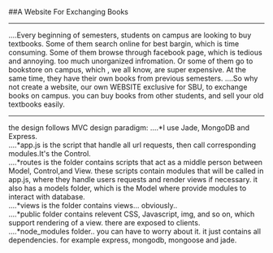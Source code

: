 ##A Website For Exchanging Books
<hr>
....Every beginning of semesters, students on campus are looking to buy textbooks. Some of them search online for best bargin, which is time
consuming. Some of them browse through facebook page, which is tedious and annoying. too much unorganized infromation. Or some of them go to
bookstore on campus, which , we all know, are super expensive. At the same time, they have their own books from previous semesters.
....So why not create a website, our own WEBSITE exclusive for SBU, to exchange books on campus. you can buy books from other students, and
sell your old textbooks easily.
<hr>
the design follows MVC design paradigm:
....*I use Jade, MongoDB and Express.<br>
....*app.js is the script that handle all url requests, then call corresponding modules.It's the Control.<br>
....*routes is the folder contains scripts that act as a middle person between Model, Control,and View. these scripts contain modules that
will be called in app.js, where they handle users requests and render views if necessary. it also has a models folder, which is the Model
where provide modules to interact with database.<br>
....*views is the folder contains views... obviously..<br>
....*public folder contains relevent CSS, Javascript, img, and so on, which support rendering of a view. there are exposed to clients.<br>
....*node_modules folder.. you can have to worry about it. it just contains all dependencies. for example express, mongodb, mongoose and jade.
